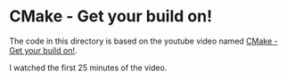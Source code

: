# CMake - Get your build on!

The code in this directory is based on the youtube video named
[CMake - Get your build on!](https://www.youtube.com/watch?v=6zOpxAwYKUQ).

I watched the first 25 minutes of the video.
